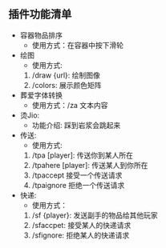 ## 插件功能清单

- 容器物品排序
  - 使用方式：在容器中按下滑轮
- 绘图
  - 使用方式:
  1. /draw {url}: 绘制图像
  2. /colors: 展示颜色矩阵
- 葬爱字体转换
  - 使用方式：/za 文本内容
- 烫Jio:
  - 功能介绍: 踩到岩浆会跳起来
- 传送:
  - 使用方式:
  1. /tpa [player]: 传送你到某人所在
  2. /tpahere [player]: 传送某人到你所在
  3. /tpaccept 接受一个传送请求
  4. /tpaignore 拒绝一个传送请求
- 快递:
  - 使用方式：
  1. /sf {player}: 发送副手的物品给其他玩家
  2. /sfaccpet: 接受某人的快递请求
  3. /sfignore: 拒绝某人的快递请求